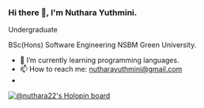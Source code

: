 ### Hi there 👋, I'm Nuthara Yuthmini.
Undergraduate 

BSc(Hons) Software Engineering NSBM Green University.

- 🌱 I’m currently learning programming languages.
- 📫 How to reach me: nutharayuthmini@gmail.com
- <br>
[![@nuthara22's Holopin board](https://holopin.me/nuthara22)](https://holopin.io/@nuthara22)
